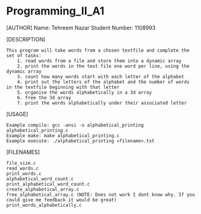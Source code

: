 # Programming_II_A1

[AUTHOR]
    Name: Tehreem Nazar
    Student Number: 1108993

[DESCRIPTION]

    This program will take words from a chosen textfile and complete the set of tasks:
        1. read words from a file and store them into a dynamic array
        2. print the words in the text file one word per line, using the dynamic array
        3. count how many words start with each letter of the alphabet
        4. print out the letters of the alphabet and the number of words in the textfile beginning with that letter
        5. organise the words alphabetically in a 3d array
        6. free the 3d array
        7. print the words alphabetically under their associated letter

[USAGE]

    Example compile: gcc -ansi -o alphabetical_printing alphabetical_printing.c
    Example make: make alphabetical_printing.c
    Example execute: ./alphabetical_printing <filename>.txt

[FILENAMES]

    file_size.c
    read_words.c
    print_words.c
    alphabetical_word_count.c
    print_alphabetical_word_count.c
    create_alphabetical_array.c
    free_alphabetical_array.c (NOTE: Does not work I dont know why. If you could give me feedback it would be great)
    print_words_alphabetically.c
    

